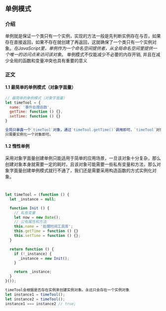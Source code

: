 ## 单例模式

### 介绍
单例就是保证一个类只有一个实例，实现的方法一般是先判断实例存在与否，如果存在直接返回，如果不存在就创建了再返回，这就确保了一个类只有一个实例对象。*在JavaScript里，单例作为一个命名空间提供者，从全局命名空间里提供一个唯一的访问点来访问该对象*。
单例模式不仅能减少不必要的内存开销, 并且在减少全局的函数和变量冲突也具有重要的意义


### 正文

####  1.1 最简单的单例模式（对象字面量）
```javascript
// 最简单的单例模式（对象字面量）
let timeTool = {
  name: '事件处理函数',
  getTime: function () {},
  setTime: function () {}
}

全局只暴露一个`timeTool`对象，通过`timeTool.getTime()`调用即可，`timeTool`对象就是单例模式的体现。
只需要实例化一个对象即可。
```

#### 1.2 惰性单例
采用对象字面量创建单例只能适用于简单的应用场景，一旦该对象十分复杂，那么创建对象本身就需要一定的耗时，且该对象可能需要一些私有变量和方法，那么对象字面量创建单例模式就行不通了，我们还是需要采用构造函数的方式实例化对象。
```javascript


let timeTool = (function () {
  let _instance = null;

  function Init () {
    // 私有变量
    let now = new Date();
    // 公有属性和方法
    this.name = '处理时间工具库';
    this.getTime = function () {}
    this.setTime = function () {};
  }

  return function () {
    if (!_instance) {
      _instance = new Init();
    }

    return _instance;
  }
}());

timeTool会根据是否存在实例来创建实例对象。永远只会存在一个实例对象
let instance1 = timeTool();
let instance2 = timeTool();
instance1 === instance2 // true;
```